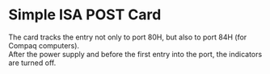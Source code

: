 # Simple ISA POST Card
The card tracks the entry not only to port 80H, but also to port 84H (for Compaq computers).<br>After the power supply and before the first entry into the port, the indicators are turned off.
